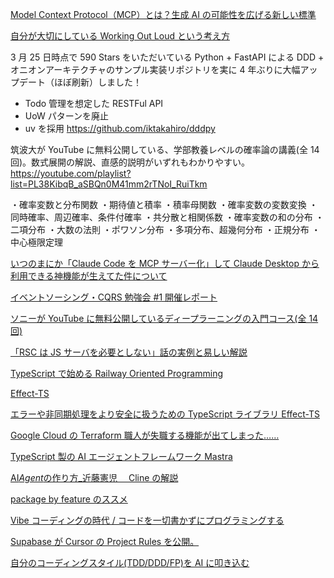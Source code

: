 [Model Context Protocol（MCP）とは？生成 AI の可能性を広げる新しい標準](https://zenn.dev/cloud_ace/articles/model-context-protocol)

[自分が大切にしている Working Out Loud という考え方](https://developers.freee.co.jp/entry/working-out-loud)
[]()
[]()
[]()
[]()
[]()
[]()
[]()
[]()
[]()
[]()
[]()
[]()

3 月 25 日時点で 590 Stars をいただいている Python + FastAPI による DDD + オニオンアーキテクチャのサンプル実装リポジトリを実に 4 年ぶりに大幅アップデート（ほぼ刷新）しました！

- Todo 管理を想定した RESTFul API
- UoW パターンを廃止
- uv を採用
  https://github.com/iktakahiro/dddpy

筑波大が YouTube に無料公開している、学部教養レベルの確率論の講義(全 14 回)。数式展開の解説、直感的説明がいずれもわかりやすい。
https://youtube.com/playlist?list=PL38KibqB_aSBQn0M41mm2rTNoI_RuiTkm

・確率変数と分布関数
・期待値と積率
・積率母関数
・確率変数の変数変換
・同時確率、周辺確率、条件付確率
・共分散と相関係数
・確率変数の和の分布
・二項分布
・大数の法則
・ポワソン分布
・多項分布、超幾何分布
・正規分布
・中心極限定理

[いつのまにか「Claude Code を MCP サーバー化」して Claude Desktop から利用できる神機能が生えてた件について](https://zenn.dev/kazuph/articles/5a6cc61ae21940)

[イベントソーシング・CQRS 勉強会 #1 開催レポート](https://zenn.dev/jtechjapan_pub/articles/c10e5224a7244e?redirected=1)

[ソニーが YouTube に無料公開しているディープラーニングの入門コース(全 14 回)](https://www.youtube.com/playlist?list=PLg1wtJlhfh23pjdFv4p8kOBYyTRvzseZ3)

[「RSC は JS サーバを必要としない」話の実例と易しい解説](https://zenn.dev/shin_taro/articles/a23e4b69741f7c)

[TypeScript で始める Railway Oriented Programming](https://zenn.dev/eju_labs/articles/fb6d69f7951510)

[Effect-TS](https://scrapbox.io/mrsekut-p/Effect-TS)

[エラーや非同期処理をより安全に扱うための TypeScript ライブラリ Effect-TS](https://azukiazusa.dev/blog/typescript-library-for-safer-error-handling-and-async-operations-effect-ts/)

[Google Cloud の Terraform 職人が失職する機能が出てしまった……](https://zenn.dev/nnaka2992/articles/intro_to_application_design_center)

[TypeScript 製の AI エージェントフレームワーク Mastra](https://azukiazusa.dev/blog/typescript-ai-agent-framework-mastra/)

[AI*Agent*の作り方\_近藤憲児　 Cline の解説](https://speakerdeck.com/kenjikondobai/ai-agent-nozuo-rifang-jin-teng-xian-er)

[package by feature のススメ](https://zenn.dev/pandanoir/articles/d74d317f2b3caf)

[Vibe コーディングの時代 / コードを一切書かずにプログラミングする](https://wirelesswire.jp/2025/03/88240/)

[Supabase が Cursor の Project Rules を公開。](https://github.com/supabase/supabase/tree/master/examples/prompts)

[自分のコーディングスタイル(TDD/DDD/FP)を AI に叩き込む](https://zenn.dev/mizchi/articles/ai-ddd-tdd-prompt)
